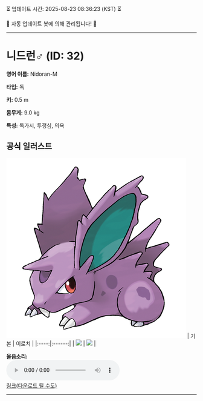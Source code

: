 
⏳ 업데이트 시간: 2025-08-23 08:36:23 (KST) ⏳

🤖 자동 업데이트 봇에 의해 관리됩니다! 🤖

---

# 니드런♂ (ID: 32)
**영어 이름:** Nidoran-M

**타입:** 독

**키:** 0.5 m

**몸무게:** 9.0 kg

**특성:** 독가시, 투쟁심, 의욕

## 공식 일러스트
![](https://raw.githubusercontent.com/PokeAPI/sprites/master/sprites/pokemon/other/official-artwork/32.png)
| 기본 | 이로치 |
|:----:|:------:|
| <img src="https://raw.githubusercontent.com/PokeAPI/sprites/master/sprites/pokemon/32.png" width="200"> | <img src="https://raw.githubusercontent.com/PokeAPI/sprites/master/sprites/pokemon/shiny/32.png" width="200"> |

**울음소리:**<br><audio controls src="https://raw.githubusercontent.com/PokeAPI/cries/main/cries/pokemon/latest/32.ogg"></audio><br> [링크(다운로드 될 수도)](https://raw.githubusercontent.com/PokeAPI/cries/main/cries/pokemon/latest/32.ogg)


---
